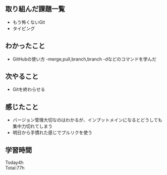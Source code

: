 ## 取り組んだ課題一覧
- もう怖くないGit
- タイピング
## わかったこと
- GitHubの使い方
  -merge,pull,branch,branch -dなどのコマンドを学んだ
## 次やること
- Gitを終わらせる
## 感じたこと
- バージョン管理大切なのはわかるが、インプットメインになるとどうしても集中力切れてしまう
- 明日から手慣れた感じでプルリクを使う
## 学習時間
Today4h  
Total:77h  
